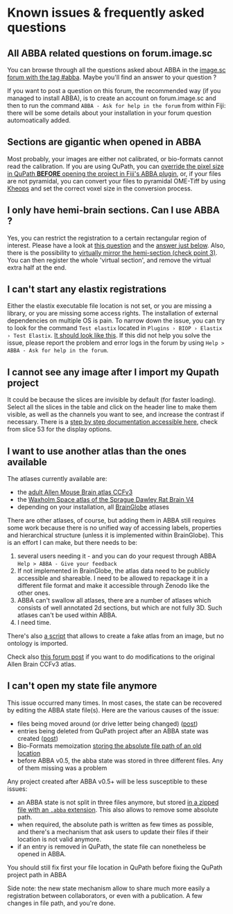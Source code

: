 
# Known issues & frequently asked questions

## All ABBA related questions on forum.image.sc

You can browse through all the questions asked about ABBA in the [image.sc forum with the tag #abba](https://forum.image.sc/tag/abba). Maybe you'll find an answer to your question ?

If you want to post a question on this forum, the recommended way (if you managed to install ABBA), is to create an account on forum.image.sc and then to run the command `ABBA - Ask for help in the forum` from within Fiji: there will be some details about your installation in your forum question automoatically added.

## Sections are gigantic when opened in ABBA

Most probably, your images are either not calibrated, or bio-formats cannot read the calibration. If you are using QuPath, you can [override the pixel size in QuPath **BEFORE** opening the project in Fiji's ABBA plugin](/tutorial/0_create_qupath_dataset.md), or, if your files are not pyramidal, you can convert your files to pyramidal OME-Tiff by using [Kheops](https://github.com/BIOP/ijp-kheops) and set the correct voxel size in the conversion process.

## I only have hemi-brain sections. Can I use ABBA ?

Yes, you can restrict the registration to a certain rectangular region of interest. Please have a look at [this question](https://forum.image.sc/t/abba-experimental-a-fiji-qupath-workflow-for-mouse-brain-slice-registration-to-the-allen-brain-atlas-ccfv3/54345/15) and the [answer just below](https://forum.image.sc/t/abba-experimental-a-fiji-qupath-workflow-for-mouse-brain-slice-registration-to-the-allen-brain-atlas-ccfv3/54345/16). Also, there is the possibility to [virtually mirror the hemi-section (check point 3)](https://forum.image.sc/t/abba-aligning-big-brains-and-atlases-v0-5-3-released/80732). You can then register the whole 'virtual section', and remove the virtual extra half at the end.

## I can't start any elastix registrations
Either the elastix executable file location is not set, or you are missing a library, or you are missing some access rights. The installation of external dependencies on multiple OS is pain. To narrow down the issue, you can try to look for the command `Test elastix` located in ` Plugins › BIOP › Elastix › Test Elastix `. [It should look like this](https://forum.image.sc/t/abba-experimental-a-fiji-qupath-workflow-for-mouse-brain-slice-registration-to-the-allen-brain-atlas-ccfv3/54345/28). If this did not help you solve the issue, please report the problem and error logs in the forum by using `Help > ABBA - Ask for help in the forum`.

## I cannot see any image after I import my Qupath project

It could be because the slices are invisible by default (for faster loading). Select all the slices in the table and click on the header line to make them visible, as well as the channels you want to see, and increase the contrast if necessary. There is a [step by step documentation accessible here](https://docs.google.com/presentation/d/1c5yG-5Rhz5WlR4Hf9TNVkjqb6yD6oukza8P6vHGVZMw/edit#slide=id.p1), check from slice 53 for the display options.

## I want to use another atlas than the ones available

The atlases currently available are:
* the [adult Allen Mouse Brain atlas CCFv3](https://zenodo.org/record/4486659/#.YngkMlRBziE)
* the [Waxholm Space atlas of the Sprague Dawley Rat Brain V4](https://zenodo.org/record/5644162#.YngkTVRBziE)
* depending on your installation, all [BrainGlobe](https://brainglobe.info/documentation/bg-atlasapi/index.html) atlases

There are other atlases, of course, but adding them in ABBA still requires some work because there is no unified way of accessing labels, properties and hierarchical structure (unless it is implemented within BrainGlobe). This is an effort I can make, but there needs to be:
1. several users needing it - and you can do your request through ABBA `Help > ABBA - Give your feedback`
2. If not implemented in BrainGlobe, the atlas data need to be publicly accessible and shareable. I need to be allowed to repackage it in a different file format and make it accessible through Zenodo like the other ones.
3. ABBA can't swallow all atlases, there are a number of atlases which consists of well annotated 2d sections, but which are not fully 3D. Such atlases can't be used within ABBA.
3. I need time.

There's also [a script](https://forum.image.sc/t/custom-atlas-in-abba/77206) that allows to create a fake atlas from an image, but no ontology is imported.

Check also [this forum post](https://forum.image.sc/t/customizing-atlas-labels-of-ccf2017-for-use-in-abba/78523/5) if you want to do modifications to the original Allen Brain CCFv3 atlas.

## I can't open my state file anymore

This issue occurred many times. In most cases, the state can be recovered by editing the ABBA state file(s). Here are the various causes of the issue:
* files being moved around (or drive letter being changed) ([post](https://forum.image.sc/t/issue-loading-saved-states/75223/7))
* entries being deleted from QuPath project after an ABBA state was created ([post](https://forum.image.sc/t/help-for-abba-in-fiji-could-not-load-saved-state/71477/7))
* Bio-Formats memoization [storing the absolute file path of an old location](https://github.com/BIOP/ijp-imagetoatlas/issues/154#issuecomment-1419904570)
* before ABBA v0.5, the abba state was stored in three different files. Any of them missing was a problem

Any project created after ABBA v0.5+ will be less susceptible to these issues:
* an ABBA state is not split in three files anymore, but stored [in a zipped file with an `.abba` extension](/explanation/registration_storage.md). This also allows to remove some absolute path.
* when required, the absolute path is written as few times as possible, and there's a mechanism that ask users to update their files if their location is not valid anymore.
* if an entry is removed in QuPath, the state file can nonetheless be opened in ABBA.

You should still fix first your file location in QuPath before fixing the QuPath project path in ABBA

Side note: the new state mechanism allow to share much more easily a registration between collaborators, or even with a publication. A few changes in file path, and you're done.
